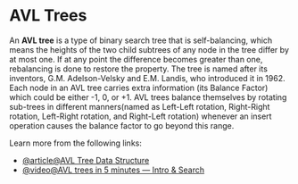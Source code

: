 # AVL Trees

An **AVL tree** is a type of binary search tree that is self-balancing, which means the heights of the two child subtrees of any node in the tree differ by at most one. If at any point the difference becomes greater than one, rebalancing is done to restore the property. The tree is named after its inventors, G.M. Adelson-Velsky and E.M. Landis, who introduced it in 1962. Each node in an AVL tree carries extra information (its Balance Factor) which could be either -1, 0, or +1. AVL trees balance themselves by rotating sub-trees in different manners(named as Left-Left rotation, Right-Right rotation, Left-Right rotation, and Right-Left rotation) whenever an insert operation causes the balance factor to go beyond this range.

Learn more from the following links:

- [@article@AVL Tree Data Structure](https://www.geeksforgeeks.org/introduction-to-avl-tree/)
- [@video@AVL trees in 5 minutes — Intro & Search](https://www.youtube.com/watch?v=DB1HFCEdLxA)
